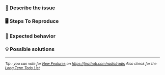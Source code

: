 <!--- Provide a general summary of the issue in the Title above -->

### 🐛 Describe the issue
<!--- A clear and concise description of the issue (current, unexpected behavior) -->

### 🖥 Steps To Reproduce
<!--- Steps or code snippet to reproduce the behavior.-->
<!--- Best : use test files so that everyone can run your example : https://radis.readthedocs.io/en/latest/dev/developer.html#test-files -->

### 🎯 Expected behavior
<!--- A clear and concise description of what you expected to happen. -->

### 💡 Possible solutions
<!--- Not obligatory, but suggest an idea for implementing addition or change -->







---
<sub>*Tip : you can vote for [New Features](https://github.com/radis/radis/issues/79) on https://feathub.com/radis/radis*
*Also check for the [Long Term Todo List](https://github.com/radis/radis/issues/53)* 
</sub>

